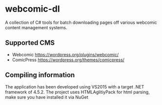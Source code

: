 # webcomic-dl
A collection of C# tools for batch downloading pages off various webcomic content management systems.

## Supported CMS
- Webcomic https://wordpress.org/plugins/webcomic/
- ComicPress https://wordpress.org/themes/comicpress/

## Compiling information
The application has been developed using VS2015 with a target .NET framework of 4.5.2.
The project uses HTMLAglitiyPack for html parsing, make sure you have installed it via NuGet
